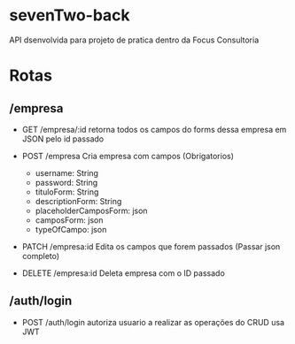 # sevenTwo-back
API dsenvolvida para projeto de pratica dentro da Focus Consultoria

# Rotas
## /empresa
- GET /empresa/:id retorna todos os campos do forms dessa empresa em JSON pelo id passado

- POST /empresa Cria empresa com campos (Obrigatorios)
    - username: String
    - password: String
    - tituloForm: String
    - descriptionForm: String
    - placeholderCamposForm: json
    - camposForm: json
    - typeOfCampo: json

- PATCH /empresa:id Edita os campos que forem passados (Passar json completo)

- DELETE /empresa:id Deleta empresa com o ID passado

## /auth/login

- POST /auth/login autoriza usuario a realizar as operações do CRUD usa JWT